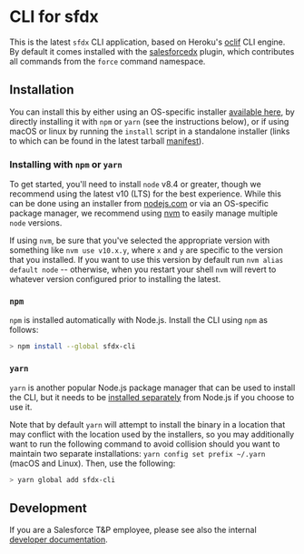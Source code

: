 # CLI for sfdx
 
This is the latest `sfdx` CLI application, based on Heroku's
[oclif](https://oclif.io) CLI engine.  By default it comes installed with the [salesforcedx](https://www.npmjs.com/package/salesforcedx) plugin, which contributes all commands from the `force` command namespace.

## Installation

You can install this by either using an OS-specific installer [available here](https://developer.salesforce.com/tools/sfdxcli), by directly installing it with `npm` or `yarn` (see the instructions below), or if using macOS or linux by running the `install` script in a standalone installer (links to which can be found in the latest tarball [manifest](https://developer.salesforce.com/media/salesforce-cli/manifest.json)).

### Installing with `npm` or `yarn`

To get started, you'll need to install `node` v8.4 or greater, though we recommend using the latest v10 (LTS) for the best experience.  While this can be done using an installer from [nodejs.com](nodejs.com) or via an OS-specific package manager, we recommend using [nvm](https://github.com/creationix/nvm) to easily manage multiple `node` versions.

If using `nvm`, be sure that you've selected the appropriate version with something like `nvm use v10.x.y`, where `x` and `y` are specific to the version that you installed. If you want to use this version by default run `nvm alias default node` -- otherwise, when you restart your shell `nvm` will revert to whatever version configured prior to installing the latest.

### `npm`

`npm` is installed automatically with Node.js.  Install the CLI using `npm` as follows:

```bash
> npm install --global sfdx-cli
```

### `yarn`

`yarn` is another popular Node.js package manager that can be used to install the CLI, but it needs to be [installed separately](https://yarnpkg.com/en/docs/install) from Node.js if you choose to use it.

Note that by default `yarn` will attempt to install the binary in a location that may conflict with the location used by the installers, so you may additionally want to run the following command to avoid collision should you want to maintain two separate installations: `yarn config set prefix ~/.yarn` (macOS and Linux).  Then, use the following:

```bash
> yarn global add sfdx-cli
```

## Development

If you are a Salesforce T&P employee, please see also the internal [developer documentation](./DEVELOPER.md).
